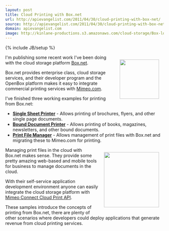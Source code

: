 ```yaml
---
layout: post
title: Cloud Printing with Box.net
url: http://apievangelist.com/2011/04/30/cloud-printing-with-box-net/
source: http://apievangelist.com/2011/04/30/cloud-printing-with-box-net/
domain: apievangelist.com
image: http://kinlane-productions.s3.amazonaws.com/cloud-storage/Box-logo-new.jpg
---
```

{% include JB/setup %}<p><a href="http://www.box.net"><img style="padding: 15px;" src="http://kinlane-productions.s3.amazonaws.com/cloud-storage/Box-logo-new.jpg" alt="" width="125" align="right" /></a><p></p>
I'm publishing some recent work I've been doing with the cloud storage platform <a title="Box.net" href="http://www.box.net">Box.net</a>.<p></p>
Box.net provides enterprise class, cloud storage services, and their developer program and the OpenBox platform makes it easy to integrate commercial printing services with <a title="Mimeo.com" href="http://www.mimeo.com">Mimeo.com</a>.<p></p>
I've finished three working examples for printing from Box.net:
<ul class="mainlist">
	<li><strong><a title="Single Sheet Cloud Printer" href="http://developer.mimeo.com/blog/blog_detail.php?ID=90">Single Sheet Printer</a></strong> - Allows printing of brochures, flyers, and other single page documents.</li>
	<li><strong><a title="Bound Document Printer" href="http://developer.mimeo.com/blog/blog_detail.php?ID=91">Bound Document Printer</a></strong> - Allows printing of books, magazines, newsletters, and other bound documents.</li>
	<li><strong><a title="Print File Manager" href="http://developer.mimeo.com/blog/blog_detail.php?ID=92">Print File Manager</a></strong> - Allows management of print files with Box.net and migrating these to Mimeo.com for printing.</li>
</ul>
<a href="http://www.mimeo.com"><img style="padding: 15px;" src="http://kinlane-productions.s3.amazonaws.com/mimeo-logo.jpg" alt="" width="175" align="right" /></a><p></p>
Managing print files in the cloud with Box.net makes sense.  They provide some pretty amazing web-based and mobile tools for business to manage documents in the cloud.<p></p>
With their self-service application development environment anyone can easily integrate the cloud storage platform with <a title="Mimeo Connect Cloud Print API" href="http://developer.mimeo.com">Mimeo Connect Cloud Print API</a>.<p></p>
These samples introduce the concepts of printing from Box.net, there are plenty of other scenarios where developers could deploy applications that generate revenue from cloud printing services.</p>
